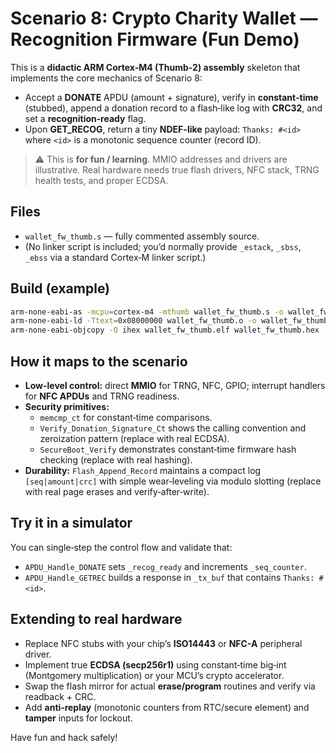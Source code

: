 # Scenario 8: Crypto Charity Wallet — Recognition Firmware (Fun Demo)

This is a **didactic ARM Cortex‑M4 (Thumb‑2) assembly** skeleton that implements the core mechanics of Scenario 8:

- Accept a **DONATE** APDU (amount + signature), verify in **constant‑time** (stubbed), append a donation record to a flash‑like log with **CRC32**, and set a **recognition‑ready** flag.
- Upon **GET_RECOG**, return a tiny **NDEF-like** payload: `Thanks: #<id>` where `<id>` is a monotonic sequence counter (record ID).

> ⚠️ This is **for fun / learning**. MMIO addresses and drivers are illustrative. Real hardware needs true flash drivers, NFC stack, TRNG health tests, and proper ECDSA.

## Files
- `wallet_fw_thumb.s` — fully commented assembly source.
- (No linker script is included; you’d normally provide `_estack`, `_sbss`, `_ebss` via a standard Cortex‑M linker script.)

## Build (example)
```bash
arm-none-eabi-as -mcpu=cortex-m4 -mthumb wallet_fw_thumb.s -o wallet_fw_thumb.o
arm-none-eabi-ld -Ttext=0x08000000 wallet_fw_thumb.o -o wallet_fw_thumb.elf
arm-none-eabi-objcopy -O ihex wallet_fw_thumb.elf wallet_fw_thumb.hex
```

## How it maps to the scenario
- **Low-level control:** direct **MMIO** for TRNG, NFC, GPIO; interrupt handlers for **NFC APDUs** and TRNG readiness.
- **Security primitives:**
  - `memcmp_ct` for constant‑time comparisons.
  - `Verify_Donation_Signature_Ct` shows the calling convention and zeroization pattern (replace with real ECDSA).
  - `SecureBoot_Verify` demonstrates constant‑time firmware hash checking (replace with real hashing).
- **Durability:** `Flash_Append_Record` maintains a compact log `[seq|amount|crc]` with simple wear‑leveling via modulo slotting (replace with real page erases and verify‑after‑write).

## Try it in a simulator
You can single‑step the control flow and validate that:
- `APDU_Handle_DONATE` sets `_recog_ready` and increments `_seq_counter`.
- `APDU_Handle_GETREC` builds a response in `_tx_buf` that contains `Thanks: #<id>`.

## Extending to real hardware
- Replace NFC stubs with your chip’s **ISO14443** or **NFC-A** peripheral driver.
- Implement true **ECDSA (secp256r1)** using constant‑time big‑int (Montgomery multiplication) or your MCU’s crypto accelerator.
- Swap the flash mirror for actual **erase/program** routines and verify via readback + CRC.
- Add **anti‑replay** (monotonic counters from RTC/secure element) and **tamper** inputs for lockout.

Have fun and hack safely!
